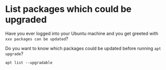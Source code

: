# List packages which could be upgraded

Have you ever logged into your Ubuntu machine and you get greeted with `xxx packages can be updated`?

Do you want to know which packages could be updated before running `apt upgrade`?

```
apt list --upgradable
```
